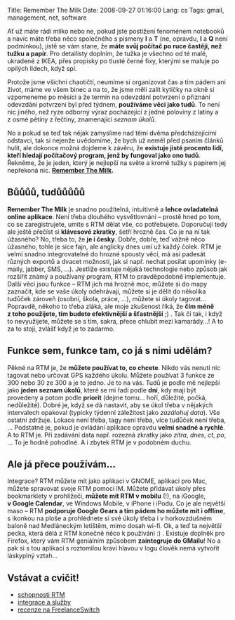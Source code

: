 Title: Remember The Milk
Date: 2008-09-27 01:16:00
Lang: cs
Tags: gmail, management, net, software

Ať už máte rádi mlíko nebo ne, pokud jste postiženi fenoménem notebooků a navíc máte třeba něco společného s písmeny **I** a **T** (ne, opravdu, **I** a **Q** není podmínkou), jistě se vám stane, že **máte svůj počítač po ruce častěji, než tužku a papír**. Pro detailisty doplním, že tužka je všechno od té malé, ukradené z IKEA, přes propisky po tlusté černé fixy, kterými se maluje po opilých lidech, když spí.

Protože jsme všichni chaotičtí, neumíme si organizovat čas a tím pádem ani život, máme ve všem binec a na to, že jsme měli zalít kytičky na okně si vzpomeneme po měsíci a že termín na odevzdání potvrzení o přiznání odevzdání potvrzení byl před týdnem, **používáme věci jako tudů**. To není nic jiného, než ryze odborný výraz pocházející z jedné poloviny z latiny a z osmé pětiny z řečtiny, znamenající *seznam úkolů*.

No a pokud se teď tak nějak zamyslíme nad těmi dvěma předcházejícími odstavci, tak si nejenže uvědomíme, že bych už neměl před psaním článků hulit, ale dokonce možná dojdeme k závěru,
že **existuje jisté procento lidí, kteří hledají počítačový program, jenž by fungoval jako ono tudů**. Řekněme, že je jeden, který je nejlepší na světe a kromě tužky s papírem jej nepřekoná nic. **[Remember The Milk](http://www.rememberthemilk.com/).**

## Bůůůů, tudůůůůů

**Remember The Milk** je snadno použitelná, intuitivně a **lehce ovladatelná online aplikace**. Není třeba dlouhého vysvětlovnání – prostě hned po tom, co se zaregistrujete, umíte s RTM dělat vše, co potřebujete. Doporučuji tedy ale ještě přečíst si **klávesové zkratky**, šetří hrozně čas. Co je na ní tak úžasného? No, třeba to, že **je i česky**. Dobře, dobře, teď vážně něco úžasného, tohle je sice fajn, ale anglicky dnes umí už každý čolek. RTM je velmi snadno integrovatelné do hrozné spousty věcí, má asi padesát různých exportů a dvacet možností, jak si např. nechat posílat upomínky (e-maily, jabber, SMS, …). Jestliže existuje nějaká technologie nebo způsob jak rozšířit známý a používaný program, RTM to pravděpodobně implementuje. Další věcí jsou funkce – RTM jich má hrozně moc, můžete si do mapy zaznačit, kde se vaše úkoly odehrávají, můžete si je dělit do několika tudůček zároveň (osobní, škola, práce, …), můžete si úkoly tagovat… Popravdě, někoho to třeba zláká, ale moje zkušenost říká, že **čím méně z toho použijete, tím budete efektivnější a šťastnější** ;) . Tak či tak, i když to nevyužijete, můžete se s tím, sakra, přece chlubit mezi kamarády…! A to za to stojí, zvlášť když je to zadarmo.

## Funkce sem, funkce tam, co já s nimi udělám?

Pěkné na RTM je, že **můžete používat to, co chcete**. Nikdo vás nenutí nic tagovat nebo určovat GPS každého úkolu. Můžete používat 3 funkce ze 300 nebo 30 ze 300 a je to jedno. Je to na vás. Tudů je podle mě nejlepší jako **jeden seznam úkolů**, které se mi řadí podle **dní**, kdy mají být provedeny a potom podle **priorit** (dejme tomu… hoří, důležité, počká, nedůležité). Dobré je, když se dá nastavit, aby se úkol třeba v nějakých intervalech opakoval (typicky týdenní záležitost jako *zazálohuj data*). Vše ostatní zdržuje. Lokace není třeba, tagy není třeba, více tudůček není třeba, … Podstatné je, pokud je ovládání aplikace opravdu **velmi snadné a rychlé**. A to RTM je. Při zadávání data např. rozezná zkratky jako *zitra*, *dnes*, *ct*, *po*, … To je hodně pohodlné. A i zbytek RTM je v podobném duchu.

## Ale já přece používám…

Integrace? RTM můžete mít jako aplikaci v GNOME, aplikaci pro Mac, můžete spravovat svoje RTM pomocí IM. Můžete přidávat úkoly přes bookmarklety v prohlížeči, **můžete mít RTM v mobilu** (!), na iGoogle, **v Google Calendar**, ve Windows Mobile, v iPhone i iPodu. Co je ale největší maso – RTM **podporuje Google Gears a tím pádem ho můžete mít i offline**, s ikonkou na ploše a prohlédnete si své úkoly třeba i v horkovzdušném baloně nad Medláneckým letištěm, mimo dosah wi-fi. Ok, a teď ta největší pecka, která dělá z RTM konečně něco k používání :) . Existuje doplněk pro Firefox, který vám RTM geniálním způsobem **zaintegruje do GMailu**! No a pak si s tou aplikací s roztomilou kraví hlavou v logu člověk nemá vytvořit láskyplný vztah…

## Vstávat a cvičit!

-   [schopnosti RTM](http://www.rememberthemilk.com/tour/)
-   [integrace a služby](http://www.rememberthemilk.com/services/)
-   [recenze na FreelanceSwitch](http://freelanceswitch.com/product-reviews/review-remember-the-milk/)
